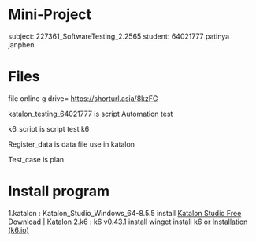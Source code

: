 #   Mini-Project

subject: 227361_SoftwareTesting_2.2565
student: 64021777 patinya janphen

# Files

file online g drive= https://shorturl.asia/8kzFG

katalon_testing_64021777 is script Automation test

k6_script is script test k6

Register_data is data file use in katalon

Test_case is  plan 

# Install program

1.katalon : Katalon_Studio_Windows_64-8.5.5 install [Katalon Studio Free Download | Katalon](https://katalon.com/download)
2.k6 : k6 v0.43.1 install winget install k6 or [Installation (k6.io)](https://k6.io/docs/get-started/installation/)
